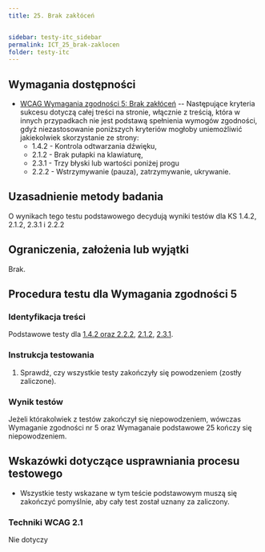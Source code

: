 ```yaml
---
title: 25. Brak zakłóceń


sidebar: testy-itc_sidebar
permalink: ICT_25_brak-zaklocen
folder: testy-itc
---
```



## Wymagania dostępności

-   [WCAG Wymagania zgodności 5: Brak zakłóceń](https://www.w3.org/TR/WCAG20/#cc5) -- Następujące kryteria sukcesu dotyczą całej treści na stronie, włącznie z treścią, która w innych przypadkach nie jest podstawą spełnienia wymogów zgodności, gdyż niezastosowanie poniższych kryteriów mogłoby uniemożliwić jakiekolwiek skorzystanie ze strony:
    -   1.4.2 - Kontrola odtwarzania dźwięku,
    -   2.1.2 - Brak pułapki na klawiaturę,
    -   2.3.1 - Trzy błyski lub wartości poniżej progu
    -   2.2.2 - Wstrzymywanie (pauza), zatrzymywanie, ukrywanie.

## Uzasadnienie metody badania
O wynikach tego testu podstawowego decydują wyniki testów dla KS 1.4.2, 2.1.2, 2.3.1 i 2.2.2

## Ograniczenia, założenia lub wyjątki

Brak.

## Procedura testu dla Wymagania zgodności 5

### Identyfikacja treści
Podstawowe testy dla [1.4.2 oraz 2.2.2](21_LimityCzasu.md), [2.1.2](01_Klawiatura.md), [2.3.1](09_Miganie.md).

### Instrukcja testowania
1.  Sprawdź, czy wszystkie testy zakończyły się powodzeniem (zostły zaliczone).

### Wynik testów
Jeżeli którakolwiek z testów zakończył się niepowodzeniem, wówczas Wymaganie zgodności nr 5 oraz Wymaganaie podstawowe 25 kończy się niepowodzeniem.

##  Wskazówki dotyczące usprawniania procesu testowego
-   Wszystkie testy wskazane w tym teście podstawowym muszą się zakończyć pomyślnie, aby cały test został uznany za zaliczony.


### Techniki WCAG 2.1
Nie dotyczy


